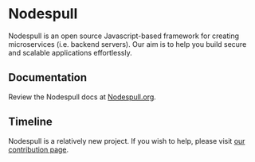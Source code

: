 # Nodespull

Nodespull is an open source Javascript-based framework for creating microservices (i.e. backend servers). Our aim is to help you build secure and scalable applications effortlessly.

## Documentation

Review the Nodespull docs at [Nodespull.org](https://nodespull.org).

## Timeline

Nodespull is a relatively new project. If you wish to help, please visit [our contribution page](https://nodespull.org/donate). 